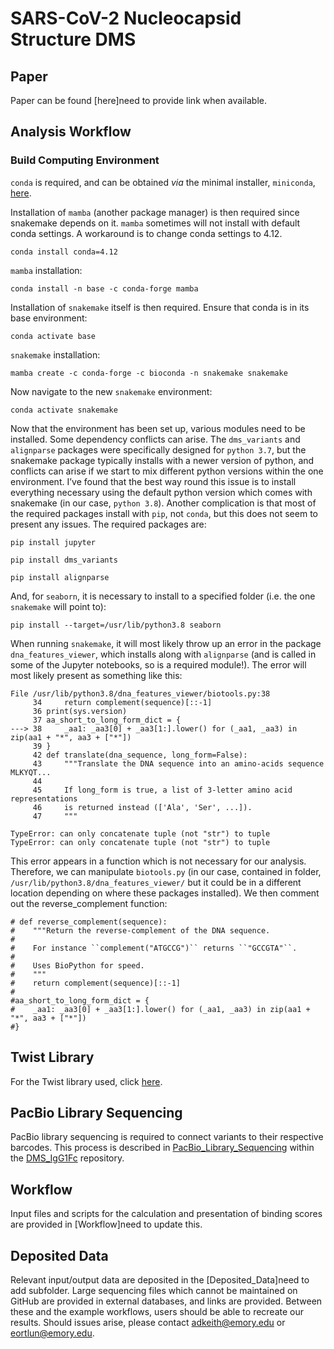 # SARS-CoV-2 Nucleocapsid Structure DMS

## Paper
Paper can be found [here]need to provide link when available.

## Analysis Workflow
### Build Computing Environment
`conda` is required, and can be obtained _via_ the minimal installer, `miniconda`, [here](https://docs.anaconda.com/free/miniconda/).

Installation of `mamba` (another package manager) is then required since snakemake depends on it. `mamba` sometimes will not install with default conda settings. A workaround is to change conda settings to 4.12.

`conda install conda=4.12`

`mamba` installation:

`conda install -n base -c conda-forge mamba`

Installation of `snakemake` itself is then required. Ensure that conda is in its base environment:

`conda activate base`

`snakemake` installation:

`mamba create -c conda-forge -c bioconda -n snakemake snakemake`

Now navigate to the new `snakemake` environment:

`conda activate snakemake`

Now that the environment has been set up, various modules need to be installed. Some dependency conflicts can arise. The `dms_variants` and `alignparse` packages were specifically designed for `python 3.7`, but the snakemake package typically installs with a newer version of python, and conflicts can arise if we start to mix different python versions within the one environment. I’ve found that the best way round this issue is to install everything necessary using the default python version which comes with snakemake \(in our case, `python 3.8`\). Another complication is that most of the required packages install with `pip`, not `conda`, but this does not seem to present any issues. The required packages are:

`pip install jupyter`

`pip install dms_variants`

`pip install alignparse`

And, for `seaborn`, it is necessary to install to a specified folder \(i.e. the one `snakemake` will point to\):

`pip install --target=/usr/lib/python3.8 seaborn`

When running `snakemake`, it will most likely throw up an error in the package `dna_features_viewer`, which installs along with `alignparse` \(and is called in some of the Jupyter notebooks, so is a required module!\). The error will most likely present as something like this:

```
File /usr/lib/python3.8/dna_features_viewer/biotools.py:38
     34     return complement(sequence)[::-1]
     36 print(sys.version)
     37 aa_short_to_long_form_dict = {
---> 38     _aa1: _aa3[0] + _aa3[1:].lower() for (_aa1, _aa3) in zip(aa1 + "*", aa3 + ["*"])
     39 }
     42 def translate(dna_sequence, long_form=False):
     43     """Translate the DNA sequence into an amino-acids sequence MLKYQT...
     44 
     45     If long_form is true, a list of 3-letter amino acid representations
     46     is returned instead (['Ala', 'Ser', ...]).
     47     """

TypeError: can only concatenate tuple (not "str") to tuple
TypeError: can only concatenate tuple (not "str") to tuple
```

This error appears in a function which is not necessary for our analysis. Therefore, we can manipulate `biotools.py` (in our case, contained in folder, `/usr/lib/python3.8/dna_features_viewer/` but it could be in a different location depending on where these packages installed). We then comment out the reverse_complement function:

```
# def reverse_complement(sequence):
#    """Return the reverse-complement of the DNA sequence.
#
#    For instance ``complement("ATGCCG")`` returns ``"GCCGTA"``.
#
#    Uses BioPython for speed.
#    """
#    return complement(sequence)[::-1]
#
#aa_short_to_long_form_dict = {
#    _aa1: _aa3[0] + _aa3[1:].lower() for (_aa1, _aa3) in zip(aa1 + "*", aa3 + ["*"])
#}
```
## Twist Library

For the Twist library used, click [here](https://github.com/Ortlund-Laboratory/SARS-CoV-2-Structure/tree/main/Raw%20Deep%20Mutational%20Scanning%20(DMS)%20Data/Twist_Library_QC).

## PacBio Library Sequencing

PacBio library sequencing is required to connect variants to their respective barcodes. This process is described in [PacBio_Library_Sequencing](https://github.com/Ortlund-Laboratory/DMS_IgG1Fc/tree/main/PacBio_Library_Sequencing) within the [DMS_IgG1Fc](https://github.com/Ortlund-Laboratory/DMS_IgG1Fc/tree/main) repository.

## Workflow

Input files and scripts for the calculation and presentation of binding scores are provided in [Workflow]need to update this.

## Deposited Data

Relevant input/output data are deposited in the [Deposited_Data]need to add subfolder. Large sequencing files which cannot be maintained on GitHub are provided in external databases, and links are provided. Between these and the example workflows, users should be able to recreate our results. Should issues arise, please contact adkeith@emory.edu or eortlun@emory.edu. 
